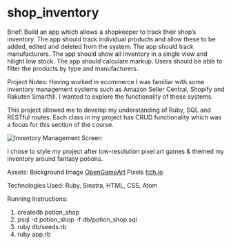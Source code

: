 # shop_inventory

Brief: Build an app which allows a shopkeeper to track their shop’s inventory.
The app should track individual products and allow these to be added, edited and deleted from the system.
The app should track manufacturers.
The app should show all inventory in a single view and hilight low stock.
The app should calculate markup.
Users should be able to filter the products by type and manufacturers.

Project Notes:
Having worked in ecommerce I was familiar with some inventory management systems such as Amazon Seller Central, Shopify and Rakuten Smartfill. I wanted to explore the functionality of these systems.

This project allowed me to develop my understanding of Ruby, SQL and RESTful routes.
Each class in my project has CRUD functionality which was a focus for this section of the course.

![Inventory Management Screen]('public/images/inventory_page.png')

I chose to style my project after low-resolution pixel art games & themed my inventory around fantasy potions.

Assets:
Background Image [OpenGameArt](https://opengameart.org/content/backgrounds-3)
Pixels [Itch.io](https://tfonez.itch.io/pixel-assets)

Technologies Used: Ruby, Sinatra, HTML, CSS, Atom

Running Instructions:
1. createdb potion_shop
2. psql -d potion_shop -f db/potion_shop.sql
3. ruby db/seeds.rb
4. ruby app.rb
